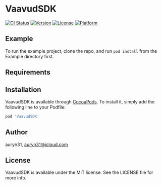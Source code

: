 # VaavudSDK

[![CI Status](https://img.shields.io/travis/auryn31/VaavudSDK.svg?style=flat)](https://travis-ci.org/auryn31/VaavudSDK)
[![Version](https://img.shields.io/cocoapods/v/VaavudSDK.svg?style=flat)](https://cocoapods.org/pods/VaavudSDK)
[![License](https://img.shields.io/cocoapods/l/VaavudSDK.svg?style=flat)](https://cocoapods.org/pods/VaavudSDK)
[![Platform](https://img.shields.io/cocoapods/p/VaavudSDK.svg?style=flat)](https://cocoapods.org/pods/VaavudSDK)

## Example

To run the example project, clone the repo, and run `pod install` from the Example directory first.

## Requirements

## Installation

VaavudSDK is available through [CocoaPods](https://cocoapods.org). To install
it, simply add the following line to your Podfile:

```ruby
pod 'VaavudSDK'
```

## Author

auryn31, auryn31@icloud.com

## License

VaavudSDK is available under the MIT license. See the LICENSE file for more info.
